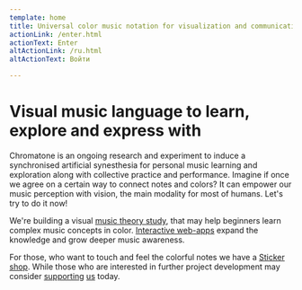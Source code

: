 ```yaml
---
template: home
title: Universal color music notation for visualization and communication
actionLink: /enter.html
actionText: Enter
altActionLink: /ru.html
altActionText: Войти

---
```


<chroma-flower />

# Visual music language to learn, explore and express with

Chromatone is an ongoing research and experiment to induce a synchronised artificial synesthesia for personal music learning and exploration along with collective practice and performance. Imagine if once we agree on a certain way to connect notes and colors? It can empower our music perception with vision, the main modality for most of humans. Let's try to do it now!

We're building a visual [music theory study](./theory/index.md), that may help beginners learn complex music concepts in color. [Interactive web-apps](./practice/index.md) expand the knowledge and grow deeper music awareness. 

For those, who want to touch and feel the colorful notes we have a [Sticker shop](./shop/index.md). While those who are interested in further project development may consider [supporting](./support/index.md) [us](contacts/author/index.md) today.

